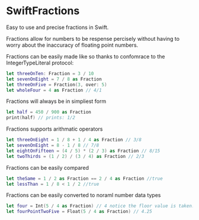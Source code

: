 # SwiftFractions
Easy to use and precise fractions in Swift. 

Fractions allow for numbers to be respense percisely without having to worry about the inaccuracy of floating point numbers.

Fractions can be easily made like so thanks to confomrace to the IntegerTypeLiteral protocol:
```swift
let threeOnTen: Fraction = 3 / 10
let sevenOnEight = 7 / 8 as Fraction
let threeOnFive = Fraction(3, over: 5)
let wholeFour = 4 as Fraction // 4/1
```

Fractions will always be in simpliest form
```swift
let half = 450 / 900 as Fraction
print(half) // prints: 1/2
```

Fractions supports arithmatic operators
```swift
let threeOnEight = 1 / 8 + 1 / 4 as Fraction // 3/8
let sevenOnEight = 8 - 1 / 8 // 7/8
let eightOnFifteen = (4 / 5) * (2 / 3) as Fraction // 8/15
let twoThirds = (1 / 2) / (3 / 4) as Fraction // 2/3
```

Fractions can be easily compared
```swift
let theSame = 1 / 2 as Fraction == 2 / 4 as Fraction //true
let lessThan = 1 / 8 < 1 / 2 //true
```

Fractions can be easily converted to noraml number data types
```swift
let four = Int(5 / 4 as Fraction) // 4 notice the floor value is taken.
let fourPointTwoFive = Float(5 / 4 as Fraction) // 4.25
